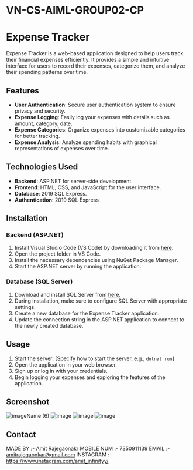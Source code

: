# VN-CS-AIML-GROUP02-CP

# Expense Tracker

Expense Tracker is a web-based application designed to help users track their financial expenses efficiently. It provides a simple and intuitive interface for users to record their expenses, categorize them, and analyze their spending patterns over time.

## Features

- **User Authentication**: Secure user authentication system to ensure privacy and security.
- **Expense Logging**: Easily log your expenses with details such as amount, category, date.
- **Expense Categories**: Organize expenses into customizable categories for better tracking.
- **Expense Analysis**: Analyze spending habits with graphical representations of expenses over time.

## Technologies Used

- **Backend**: ASP.NET for server-side development.
- **Frontend**: HTML, CSS, and JavaScript for the user interface.
- **Database**: 2019 SQL Express.
- **Authentication**: 2019 SQL Express

## Installation

### Backend (ASP.NET)

1. Install Visual Studio Code (VS Code) by downloading it from [here](https://code.visualstudio.com/).
3. Open the project folder in VS Code.
4. Install the necessary dependencies using NuGet Package Manager.
5. Start the ASP.NET server by running the application.

### Database (SQL Server)

1. Download and install SQL Server from [here](https://www.microsoft.com/en-us/sql-server/sql-server-downloads).
2. During installation, make sure to configure SQL Server with appropriate settings.
3. Create a new database for the Expense Tracker application.
4. Update the connection string in the ASP.NET application to connect to the newly created database.

## Usage

1. Start the server: [Specify how to start the server, e.g., `dotnet run`]
2. Open the application in your web browser.
3. Sign up or log in with your credentials.
4. Begin logging your expenses and exploring the features of the application.

## Screenshot
![imageName (6)](https://github.com/AmitRajegaonkar/VN-CS-AIML-GROUP02-CP/assets/134671638/45953789-3817-4272-a266-7d1238acec71)
![image](https://github.com/AmitRajegaonkar/VN-CS-AIML-GROUP02-CP/assets/134671638/50ef60f2-c426-4843-bcd6-1cbe5046e948)
![image](https://github.com/AmitRajegaonkar/VN-CS-AIML-GROUP02-CP/assets/134671638/b95f99f7-b0e8-446f-bc17-07545ee758b5)
![image](https://github.com/AmitRajegaonkar/VN-CS-AIML-GROUP02-CP/assets/134671638/76129e26-d028-437e-b2d5-a9c329d084ba)

## Contact

MADE BY :-  Amit Rajegaonakr 
MOBILE NUM :- 7350911139
EMAIL :- amitrajegaonkar@gmail.com
INSTAGRAM :- https://www.instagram.com/amit_infinityy/
            


